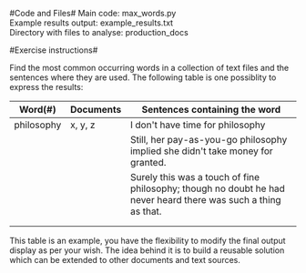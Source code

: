 
#Code and Files#
Main code: max_words.py  
Example results output: example_results.txt  
Directory with files to analyse: production_docs  


#Exercise instructions#

Find the most common occurring words in a collection of text files and the sentences where they are used. The following table is one possiblity to express the results:



| Word(#)    | Documents | Sentences containing the word                                                                                                                                                                                                    |
|------------|-----------|----------------------------------------------------------------------------------------------------------------------------------------------------------------------------------------------------------------------------------|
| philosophy | x, y, z   | I don't have time for philosophy     |
|            |           | Still, her pay-as-you-go philosophy implied she didn't take money for granted.                                                                                                                                                                                                                                 |
|            |           |   Surely this was a touch of fine philosophy; though no doubt he had never heard there was such a thing as that.                                                                                                                                                                                                                               |
|            |           |                                                                                                                                                                                                                                  |
|            |           |                                                                                                                                                                                                                                  |

This table is an example, you have the flexibility to modify the final output display as per your wish.
The idea behind it is to build a reusable solution which can be extended to other documents and text sources.





